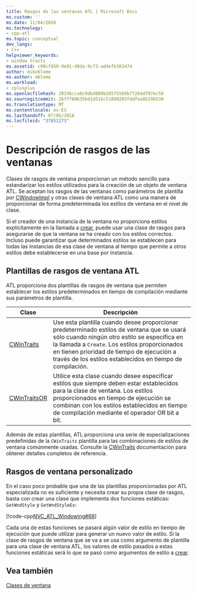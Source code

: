 ```yaml
---
title: Rasgos de las ventanas ATL | Microsoft Docs
ms.custom: ''
ms.date: 11/04/2016
ms.technology:
- cpp-atl
ms.topic: conceptual
dev_langs:
- C++
helpviewer_keywords:
- window traits
ms.assetid: c90cf850-9e91-49da-9cf3-ad4efb30347d
author: mikeblome
ms.author: mblome
ms.workload:
- cplusplus
ms.openlocfilehash: 28336cca8c9dbd808b28575569b7f2bddf97ec58
ms.sourcegitcommit: 26fff80635bd1d51bc51899203fddfea8b29b530
ms.translationtype: MT
ms.contentlocale: es-ES
ms.lasthandoff: 07/05/2018
ms.locfileid: "37851273"
---
```

# <a name="understanding-window-traits"></a>Descripción de rasgos de las ventanas
Clases de rasgos de ventana proporcionan un método sencillo para estandarizar los estilos utilizados para la creación de un objeto de ventana ATL. Se aceptan los rasgos de las ventanas como parámetros de plantilla por [CWindowImpl](../atl/reference/cwindowimpl-class.md) y otras clases de ventana ATL como una manera de proporcionar de forma predeterminada los estilos de ventana en el nivel de clase.  
  
 Si el creador de una instancia de la ventana no proporciona estilos explícitamente en la llamada a [crear](../atl/reference/cwindowimpl-class.md#create), puede usar una clase de rasgos para asegurarse de que la ventana se ha creado con los estilos correctos. Incluso puede garantizar que determinados estilos se establecen para todas las instancias de esa clase de ventana al tiempo que permite a otros estilos debe establecerse en una base por instancia.  
  
## <a name="atl-window-traits-templates"></a>Plantillas de rasgos de ventana ATL  
 ATL proporciona dos plantillas de rasgos de ventana que permiten establecer los estilos predeterminados en tiempo de compilación mediante sus parámetros de plantilla.  
  
|Clase|Descripción|  
|-----------|-----------------|  
|[CWinTraits](../atl/reference/cwintraits-class.md)|Use esta plantilla cuando desee proporcionar predeterminado estilos de ventana que se usará sólo cuando ningún otro estilo se especifica en la llamada a `Create`. Los estilos proporcionados en tienen prioridad de tiempo de ejecución a través de los estilos establecidos en tiempo de compilación.|  
|[CWinTraitsOR](../atl/reference/cwintraitsor-class.md)|Utilice esta clase cuando desee especificar estilos que siempre deben estar establecidos para la clase de ventana. Los estilos proporcionados en tiempo de ejecución se combinan con los estilos establecidos en tiempo de compilación mediante el operador OR bit a bit.|  
  
 Además de estas plantillas, ATL proporciona una serie de especializaciones predefinidas de la `CWinTraits` plantilla para las combinaciones de estilos de ventana comúnmente usadas. Consulte la [CWinTraits](../atl/reference/cwintraits-class.md) documentación para obtener detalles completos de referencia.  
  
## <a name="custom-window-traits"></a>Rasgos de ventana personalizado  
 En el caso poco probable que una de las plantillas proporcionadas por ATL especializada no es suficiente y necesita crear su propia clase de rasgos, basta con crear una clase que implementa dos funciones estáticas: `GetWndStyle` y `GetWndStyleEx`:  
  
 [!code-cpp[NVC_ATL_Windowing#68](../atl/codesnippet/cpp/understanding-window-traits_1.h)]  
  
 Cada una de estas funciones se pasará algún valor de estilo en tiempo de ejecución que puede utilizar para generar un nuevo valor de estilo. Si la clase de rasgos de ventana que se va a se usa como argumento de plantilla para una clase de ventana ATL, los valores de estilo pasados a estas funciones estáticas será lo que se pasó como argumentos de estilo a [crear](../atl/reference/cwindowimpl-class.md#create).  
  
## <a name="see-also"></a>Vea también  
 [Clases de ventana](../atl/atl-window-classes.md)

